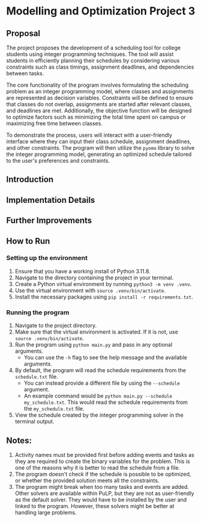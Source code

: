 # Modelling and Optimization Project 3

## Proposal

The project proposes the development of a scheduling tool for college students using integer programming techniques. The tool will assist students in efficiently planning their schedules by considering various constraints such as class timings, assignment deadlines, and dependencies between tasks.

The core functionality of the program involves formulating the scheduling problem as an integer programming model, where classes and assignments are represented as decision variables. Constraints will be defined to ensure that classes do not overlap, assignments are started after relevant classes, and deadlines are met. Additionally, the objective function will be designed to optimize factors such as minimizing the total time spent on campus or maximizing free time between classes.

To demonstrate the process, users will interact with a user-friendly interface where they can input their class schedule, assignment deadlines, and other constraints. The program will then utilize the `pyomo` library to solve the integer programming model, generating an optimized schedule tailored to the user's preferences and constraints.

## Introduction

## Implementation Details

## Further Improvements

## How to Run

### Setting up the environment

1. Ensure that you have a working install of Python 3.11.8.
2. Navigate to the directory containing the project in your terminal.
3. Create a Python virtual environment by running `python3 -m venv .venv`.
4. Use the virtual environment with `source .venv/bin/activate`.
5. Install the necessary packages using `pip install -r requirements.txt`.

### Running the program

1. Navigate to the project directory.
2. Make sure that the virtual environment is activated. If it is not, use `source .venv/bin/activate`.
3. Run the program using `python main.py` and pass in any optional arguments.
    - You can use the `-h` flag to see the help message and the available arguments.
4. By default, the program will read the schedule requirements from the `schedule.txt` file.
    - You can instead  provide a different file by using the `--schedule` argument.
    - An example command would be `python main.py --schedule my_schedule.txt`. This would read the schedule requirements from the `my_schedule.txt` file.
4. View the schedule created by the integer programming solver in the terminal output.

## Notes:
1. Activity names must be provided first before adding events and tasks as they are required to create the binary variables for the problem. This is one of the reasons why it is better to read the schedule from a file.
2. The program doesn't check if the schedule is possible to be optimized, or whether the provided solution meets all the constraints.
3. The program might break when too many tasks and events are added. Other solvers are available within PuLP, but they are not as user-friendly as the default solver. They would have to be installed by the user and linked to the program. However, these solvers might be better at handling large problems.
